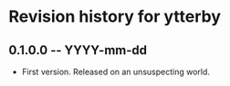 # Revision history for ytterby

## 0.1.0.0 -- YYYY-mm-dd

* First version. Released on an unsuspecting world.
